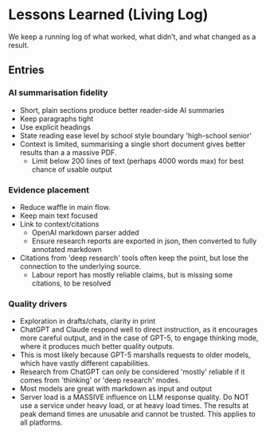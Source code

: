 # Lessons Learned (Living Log)

We keep a running log of what worked, what didn’t, and what changed as a result.

## Entries

### AI summarisation fidelity
- Short, plain sections produce better reader‑side AI summaries
- Keep paragraphs tight
- Use explicit headings
- State reading ease level by school style boundary 'high-school senior'
- Context is limited, summarising a single short document gives better results than a a massive PDF. 
    - Limit below 200 lines of text (perhaps 4000 words max) for best chance of usable output

### Evidence placement
- Reduce waffle in main flow. 
- Keep main text focused
- Link to context/citations
    - OpenAI markdown parser added
    - Ensure research reports are exported in json, then converted to fully annotated markdown
- Citations from 'deep research' tools often keep the point, but lose the connection to the underlying source. 
    - Labour report has mostly reliable claims, but is missing some citations, to be resolved

### Quality drivers
- Exploration in drafts/chats, clarity in print
- ChatGPT and Claude respond well to direct instruction, as it encourages more careful output, and in the case of GPT-5, to engage thinking mode, where it produces much better quality outputs. 
- This is most likely because GPT-5 marshalls requests to older models, which have vastly different capabilities. 
- Research from ChatGPT can only be considered 'mostly' reliable if it comes from 'thinking' or 'deep research' modes.
- Most models are great with markdown as input and output
- Server load is a MASSIVE influence on LLM response quality. Do NOT use a service under heavy load, or at heavy load times. The results at peak demand times are unusable and cannot be trusted. This applies to all platforms.
